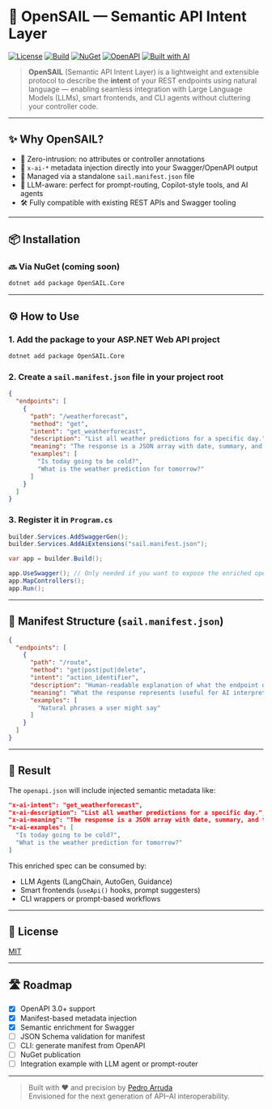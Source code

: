 # 🚀 OpenSAIL — Semantic API Intent Layer

[![License](https://img.shields.io/badge/license-MIT-green.svg)](LICENSE)
[![Build](https://img.shields.io/badge/build-passing-brightgreen)](#)
[![NuGet](https://img.shields.io/nuget/v/OpenSAIL.Core.svg)](https://www.nuget.org/packages/OpenSAIL.Core)
[![OpenAPI](https://img.shields.io/badge/openapi-3.0-blue.svg)](#)
[![Built with AI](https://img.shields.io/badge/built%20with-ChatGPT-ff69b4?logo=openai&labelColor=262626)](https://openai.com/chatgpt)

> **OpenSAIL** (Semantic API Intent Layer) is a lightweight and extensible protocol to describe the **intent** of your REST endpoints using natural language — enabling seamless integration with Large Language Models (LLMs), smart frontends, and CLI agents without cluttering your controller code.

---

## ✨ Why OpenSAIL?

- 🔌 Zero-intrusion: no attributes or controller annotations
- 🧠 `x-ai-*` metadata injection directly into your Swagger/OpenAPI output
- 📄 Managed via a standalone `sail.manifest.json` file
- 🤖 LLM-aware: perfect for prompt-routing, Copilot-style tools, and AI agents
- 🛠️ Fully compatible with existing REST APIs and Swagger tooling

---

## 📦 Installation

### 🔜 Via NuGet (coming soon)

```bash
dotnet add package OpenSAIL.Core
```

---

## ⚙️ How to Use

### 1. Add the package to your ASP.NET Web API project

```bash
dotnet add package OpenSAIL.Core
```

### 2. Create a `sail.manifest.json` file in your project root

```json
{
  "endpoints": [
    {
      "path": "/weatherforecast",
      "method": "get",
      "intent": "get_weatherforecast",
      "description": "List all weather predictions for a specific day.",
      "meaning": "The response is a JSON array with date, summary, and temperature in Celsius.",
      "examples": [
        "Is today going to be cold?",
        "What is the weather prediction for tomorrow?"
      ]
    }
  ]
}
```

### 3. Register it in `Program.cs`

```csharp
builder.Services.AddSwaggerGen();
builder.Services.AddAiExtensions("sail.manifest.json");

var app = builder.Build();

app.UseSwagger(); // Only needed if you want to expose the enriched openapi.json
app.MapControllers();
app.Run();
```

---

## 📄 Manifest Structure (`sail.manifest.json`)

```json
{
  "endpoints": [
    {
      "path": "/route",
      "method": "get|post|put|delete",
      "intent": "action_identifier",
      "description": "Human-readable explanation of what the endpoint does.",
      "meaning": "What the response represents (useful for AI interpretation).",
      "examples": [
        "Natural phrases a user might say"
      ]
    }
  ]
}
```

---

## 🧠 Result

The `openapi.json` will include injected semantic metadata like:

```json
"x-ai-intent": "get_weatherforecast",
"x-ai-description": "List all weather predictions for a specific day.",
"x-ai-meaning": "The response is a JSON array with date, summary, and temperature in Celsius.",
"x-ai-examples": [
  "Is today going to be cold?",
  "What is the weather prediction for tomorrow?"
]
```

This enriched spec can be consumed by:

- LLM Agents (LangChain, AutoGen, Guidance)
- Smart frontends (`useApi()` hooks, prompt suggesters)
- CLI wrappers or prompt-based workflows

---

## 🔐 License

[MIT](LICENSE)

---

## 🛣️ Roadmap

- [x] OpenAPI 3.0+ support
- [x] Manifest-based metadata injection
- [x] Semantic enrichment for Swagger
- [ ] JSON Schema validation for manifest
- [ ] CLI: generate manifest from OpenAPI
- [ ] NuGet publication
- [ ] Integration example with LLM agent or prompt-router

---

> Built with ❤️ and precision by [Pedro Arruda](https://github.com/your-username)  
> Envisioned for the next generation of API–AI interoperability.